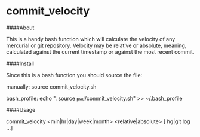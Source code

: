commit_velocity
===============

####About

This is a handy bash function which will calculate the velocity of any mercurial
or git repository. Velocity may be relative or absolute, meaning, calculated
against the current timestamp or against the most recent commit.

####Install

Since this is a bash function you should source the file:

manually: source commit_velocity.sh

bash_profile: echo ". source `pwd`/commit_velocity.sh" >> ~/.bash_profile

####Usage

  commit_velocity <min|hr|day|week|month> <relative|absolute> [ hg|git log ...]
